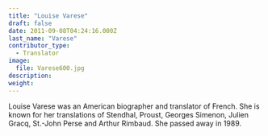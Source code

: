 ```yaml
---
title: "Louise Varese"
draft: false
date: 2011-09-08T04:24:16.000Z
last_name: "Varese"
contributor_type:
  - Translator
image:
  file: Varese600.jpg
description:
weight:
---
```


Louise Varese was an American biographer and translator of French. She is known for her translations of Stendhal, Proust, Georges Simenon, Julien Gracq, St.-John Perse and Arthur Rimbaud. She passed away in 1989.

